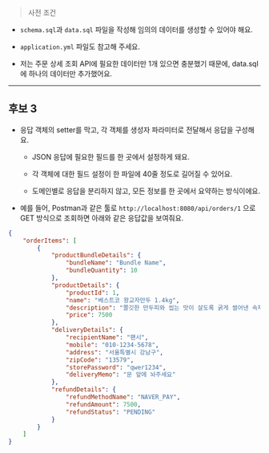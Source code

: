 > 사전 조건

* `schema.sql`과 `data.sql` 파일을 작성해 임의의 데이터를 생성할 수 있어야 해요.

* `application.yml` 파일도 참고해 주세요.

* 저는 주문 상세 조회 API에 필요한 데이터만 1개 있으면 충분했기 때문에, data.sql에 하나의 데이터만 추가했어요.

---

## 후보 3

* 응답 객체의 setter를 막고, 각 객체를 생성자 파라미터로 전달해서 응답을 구성해요.
    
    * JSON 응답에 필요한 필드를 한 곳에서 설정하게 돼요. 

    * 각 객체에 대한 필드 설정이 한 파일에 40줄 정도로 길어질 수 있어요. 

    * 도메인별로 응답을 분리하지 않고, 모든 정보를 한 곳에서 요약하는 방식이에요.

* 예를 들어, Postman과 같은 툴로 `http://localhost:8080/api/orders/1` 으로 GET 방식으로 조회하면 아래와 같은 응답값을 보여줘요.

```json
{
    "orderItems": [
        {
            "productBundleDetails": {
                "bundleName": "Bundle Name",
                "bundleQuantity": 10
            },
            "productDetails": {
                "productId": 1,
                "name": "베스트코 왕교자만두 1.4kg",
                "description": "쫄깃한 만두피와 씹는 맛이 살도록 굵게 썰어낸 속재료가 만난 환상적인 식감",
                "price": 7500
            },
            "deliveryDetails": {
                "recipientName": "팬시",
                "mobile": "010-1234-5678",
                "address": "서울특별시 강남구",
                "zipCode": "13579",
                "storePassword": "qwer1234",
                "deliveryMemo": "문 앞에 놔주세요"
            },
            "refundDetails": {
                "refundMethodName": "NAVER_PAY",
                "refundAmount": 7500,
                "refundStatus": "PENDING"
            }
        }
    ]
}
```
